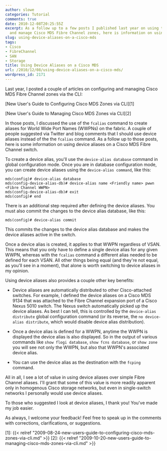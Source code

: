 ```yaml
---
author: slowe
categories: Tutorial
comments: true
date: 2010-12-08T20:25:55Z
excerpt: As a follow up to a few posts I published last year on using the CLI to configure
  and manage Cisco MDS Fibre Channel zones, here is information on using device aliases.
slug: using-device-aliases-on-a-cisco-mds
tags:
- Cisco
- FibreChannel
- SAN
- Storage
title: Using Device Aliases on a Cisco MDS
url: /2010/12/08/using-device-aliases-on-a-cisco-mds/
wordpress_id: 2171
---
```


Last year, I posted a couple of articles on configuring and managing Cisco MDS Fibre Channel zones via the CLI:

[New User's Guide to Configuring Cisco MDS Zones via CLI][1]  

[New User's Guide to Managing Cisco MDS Zones via CLI][2]

In those posts, I discussed the use of the `fcalias` command to create aliases for World Wide Port Names (WWPNs) on the fabric. A couple of people suggested via Twitter and blog comments that I should use device aliases instead of the the `fcalias` command. As a follow up to those posts, here is some information on using device aliases on a Cisco MDS Fibre Channel switch.

To create a device alias, you'll use the `device-alias database` command in global configuration mode. Once you are in database configuration mode, you can create device aliases using the `device-alias command`, like this:

```text
mds(config)# device-alias database  
mds(config-device-alias-db)# device-alias name <Friendly name> pwwn <Fibre Channel WWPN>  
mds(config-device-alias-db)# exit  
mds(config)# end
```

There is an additional step required after defining the device aliases. You must also commit the changes to the device alias database, like this:

```text
mds(config)# device-alias commit
```

This commits the changes to the device alias database and makes the device aliases active in the switch.

Once a device alias is created, it applies to that WWPN regardless of VSAN. This means that you only have to define a single device alias for any given WWPN, whereas with the `fcalias` command a different alias needed to be defined for each VSAN. All other things being equal (and they're not equal, as you'll see in a moment), that alone is worth switching to device aliases in my opinion.

Using device aliases also provides a couple other key benefits:

* Device aliases are automatically distributed to other Cisco-attached switches. For example, I defined the device aliases on a Cisco MDS 9134 that was attached to the Fibre Channel expansion port of a Cisco Nexus 5010 switch. The Nexus switch automatically picked up the device aliases. As best I can tell, this is controlled by the `device-alias distribute` global configuration command (or its reverse, the `no device-alias distribute`, which would disable device alias distribution).

* Once a device alias is defined for a WWPN, anytime the WWPN is displayed the device alias is also displayed. So in the output of various commands like `show flogi database`, `show fcns database`, or `show zone` you will see not only the WWPN, but also that WWPN's associated device alias.

* You can use the device alias as the destination with the `fcping` command.

All in all, I see a lot of value in using device aliases over simple Fibre Channel aliases. I'll grant that some of this value is more readily apparent only in homogenous Cisco storage networks, but even in single-switch networks I personally would use device aliases.

To those who suggested I look at device aliases, I thank you! You've made my job easier.

As always, I welcome your feedback! Feel free to speak up in the comments with corrections, clarifications, or suggestions.

[1]: {{< relref "2009-08-24-new-users-guide-to-configuring-cisco-mds-zones-via-cli.md" >}}
[2]: {{< relref "2009-10-20-new-users-guide-to-managing-cisco-mds-zones-via-cli.md" >}}
